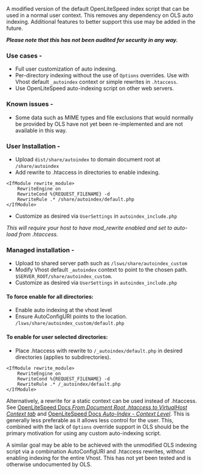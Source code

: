 A modified version of the default OpenLiteSpeed index script that can be used in a normal user context.
This removes any dependency on OLS auto indexing. Additional features to better support this use may be added in the future.

***Please note that this has not been audited for security in any way.***

### Use cases -
- Full user customization of auto indexing.
- Per-directory indexing without the use of `Options` overrides. Use with Vhost default `_autoindex` context or simple rewrites in `.htaccess`.
- Use OpenLiteSpeed auto-indexing script on other web servers.

### Known issues -
- Some data such as MIME types and file exclusions that would normally be provided by OLS have not yet been re-implemented and are not available in this way.


### User Installation -
- Upload `dist/share/autoindex` to domain document root at `/share/autoindex`
- Add rewrite to .htaccess in directories to enable indexing.
```
<IfModule rewrite_module>
    RewriteEngine on
    RewriteCond %{REQUEST_FILENAME} -d
    RewriteRule .* /share/autoindex/default.php
</IfModule>
```
- Customize as desired via `UserSettings` in `autoindex_include.php`

*This will require your host to have mod_rewrite enabled and set to auto-load from .htaccess.*

### Managed installation -
- Upload to shared server path such as `/lsws/share/autoindex_custom`
- Modify Vhost default `_autoindex` context to point to the chosen path. `$SERVER_ROOT/share/autoindex_custom`.  
- Customize as desired via `UserSettings` in `autoindex_include.php`

#### To force enable for all directories:
- Enable auto indexing at the vhost level
- Ensure AutoConfigURI points to the location. `/lsws/share/autoindex_custom/default.php`

#### To enable for user selected directories:
- Place .htaccess with rewrite to `/_autoindex/default.php` in desired directories (applies to subdirectories).
```
<IfModule rewrite_module>
    RewriteEngine on
    RewriteCond %{REQUEST_FILENAME} -d
    RewriteRule .* /_autoindex/default.php
</IfModule>
```

Alternatively, a rewrite for a static context can be used instead of .htaccess. See [OpenLiteSpeed Docs *From Document Root .htaccess to VirtualHost Context tab*](https://docs.openlitespeed.org/config/rewriterules/#from-document-root-htaccess-to-virtualhost-context-tab) and [OpenLiteSpeed Docs *Auto-Index - Context Level*](https://docs.openlitespeed.org/config/advanced/autoindex/#context-level). 
This is generally less preferable as it allows less control for the user. This, combined with the lack of `Options` override support in OLS should be the primary motivation for using any custom auto-indexing script.

A similar goal may be able to be achieved with the unmodified OLS indexing script via a combination AutoConfigURI and .htaccess rewrites, without enabling indexing for the entire Vhost. This has not yet been tested and is otherwise undocumented by OLS. 